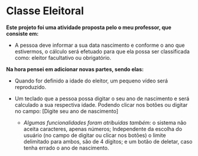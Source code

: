 # Classe Eleitoral

**Este projeto foi uma atividade proposta pelo o meu professor, que consiste em:**


- A pessoa deve informar a sua data nascimento e
conforme o ano que estivermos, o cálculo será
efetuado para que ela possa ser classificada como:
eleitor facultativo ou obrigatório.


**Na hora pensei em adicionar novas partes, sendo
elas:**


- Quando for definido a idade do eleitor, um
pequeno vídeo será reproduzido.


- Um teclado que a pessoa possa digitar o seu ano
de nascimento e será calculado a sua respectiva
idade. Podendo clicar nos botões ou digitar no
campo: [Digite seu ano de nascimento]

    - *Algumas funcionalidades foram atribuidas também:* o sistema não aceita caracteres, apenas números; Independente da escolha do usuário (no campo de digitar ou clicar nos botões) o limite delimitado para ambos, são de 4 dígitos; e um botão de deletar, caso tenha errado o ano de nascimento.